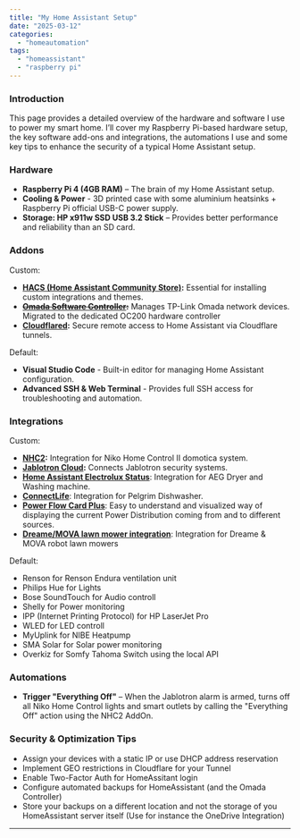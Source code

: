 ```yaml
---
title: "My Home Assistant Setup"
date: "2025-03-12"
categories:   
  - "homeautomation"
tags: 
  - "homeassistant"
  - "raspberry pi"  
---
```


### **Introduction**  
This page provides a detailed overview of the hardware and software I use to power my smart home. I’ll cover my Raspberry Pi-based hardware setup, the key software add-ons and integrations, the automations I use and some key tips to enhance the security of a typical Home Assistant setup.

### **Hardware**  

- **Raspberry Pi 4 (4GB RAM)** – The brain of my Home Assistant setup.
- **Cooling & Power** - 3D printed case with some aluminium heatsinks + Raspberry Pi official USB-C power supply.
- **Storage: HP x911w SSD USB 3.2 Stick** – Provides better performance and reliability than an SD card.

### **Addons**  

Custom:
- **[HACS (Home Assistant Community Store)](https://www.hacs.xyz/):** Essential for installing custom integrations and themes.
- **<del>[Omada Software Controller](https://github.com/jkunczik/home-assistant-omada):** Manages TP-Link Omada network devices.</del> Migrated to the dedicated OC200 hardware controller
- **[Cloudflared](https://github.com/brenner-tobias/ha-addons):** Secure remote access to Home Assistant via Cloudflare tunnels.

Default:
- **Visual Studio Code** - Built-in editor for managing Home Assistant configuration.
- **Advanced SSH & Web Terminal** - Provides full SSH access for troubleshooting and automation.


### **Integrations**  

Custom:
- **[NHC2](https://github.com/joleys/niko-home-control-II):** Integration for Niko Home Control II domotica system.
- **[Jablotron Cloud](https://github.com/Pigotka/ha-cc-jablotron-cloud):** Connects Jablotron security systems.
- **[Home Assistant Electrolux Status](https://github.com/albaintor/homeassistant_electrolux_status)**: Integration for AEG Dryer and Washing machine.
- **[ConnectLife](https://github.com/oyvindwe/connectlife-ha)**: Integration for Pelgrim Dishwasher.
- **[Power Flow Card Plus](https://github.com/flixlix/power-flow-card-plus)**: Easy to understand and visualized way of displaying the current Power Distribution coming from and to different sources.
- **[Dreame/MOVA lawn mower integration](https://github.com/bhuebschen/dreame-mower)**: Integration for Dreame & MOVA robot lawn mowers

Default:
- Renson for Renson Endura ventilation unit
- Philips Hue for Lights
- Bose SoundTouch for Audio controll
- Shelly for Power monitoring
- IPP (Internet Printing Protocol) for HP LaserJet Pro
- WLED for LED controll
- MyUplink for NIBE Heatpump
- SMA Solar for Solar power monitoring
- Overkiz for Somfy Tahoma Switch using the local API

### **Automations**  
- **Trigger "Everything Off"** – When the Jablotron alarm is armed, turns off all Niko Home Control lights and smart outlets by calling the "Everything Off" action using the NHC2 AddOn.


### **Security & Optimization Tips**  
- Assign your devices with a static IP or use DHCP address reservation
- Implement GEO restrictions in Cloudflare for your Tunnel
- Enable Two-Factor Auth for HomeAssitant login
- Configure automated backups for HomeAssistant (and the Omada Controller)
- Store your backups on a different location and not the storage of you HomeAssistant server itself (Use for instance the OneDrive Integration)

---
